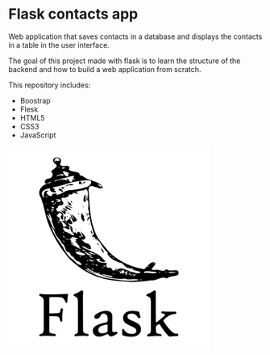 # Flask contacts app

Web application that saves contacts in a database and displays the contacts in a table in the user interface.

The goal of this project made with flask is to learn the structure of the backend and how to build a web application from scratch.

This repository includes:
* Boostrap
* Flesk
* HTML5
* CSS3
* JavaScript

<img align="center" src="assets/flask_logo.png" width="400px">